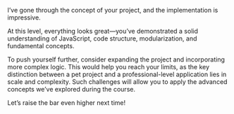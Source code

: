 I’ve gone through the concept of your project, and the implementation is impressive.  

At this level, everything looks great—you’ve demonstrated a solid understanding of JavaScript, code structure, modularization, and fundamental concepts.  

To push yourself further, consider expanding the project and incorporating more complex logic. This would help you reach your limits, as the key distinction between a pet project and a professional-level application lies in scale and complexity. Such challenges will allow you to apply the advanced concepts we’ve explored during the course.  

Let’s raise the bar even higher next time!  
